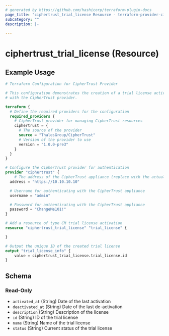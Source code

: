 ```yaml
---
# generated by https://github.com/hashicorp/terraform-plugin-docs
page_title: "ciphertrust_trial_license Resource - terraform-provider-ciphertrust"
subcategory: ""
description: |-
  
---
```


# ciphertrust_trial_license (Resource)



## Example Usage

```terraform
# Terraform Configuration for CipherTrust Provider

# This configuration demonstrates the creation of a trial license activation resource
# with the CipherTrust provider.

terraform {
  # Define the required providers for the configuration
  required_providers {
    # CipherTrust provider for managing CipherTrust resources
    ciphertrust = {
      # The source of the provider
      source = "ThalesGroup/CipherTrust"
      # Version of the provider to use
      version = "1.0.0-pre3"
    }
  }
}

# Configure the CipherTrust provider for authentication
provider "ciphertrust" {
	# The address of the CipherTrust appliance (replace with the actual address)
  address = "https://10.10.10.10"

  # Username for authenticating with the CipherTrust appliance
  username = "admin"

  # Password for authenticating with the CipherTrust appliance
  password = "ChangeMe101!"
}

# Add a resource of type CM trial license activation
resource "ciphertrust_trial_license" "trial_license" {

}

# Output the unique ID of the created trial license
output "trial_license_info" {
	value = ciphertrust_trial_license.trial_license.id
}
```

<!-- schema generated by tfplugindocs -->
## Schema

### Read-Only

- `activated_at` (String) Date of the last activation
- `deactivated_at` (String) Date of the last de-activation
- `description` (String) Description of the license
- `id` (String) ID of the trial license
- `name` (String) Name of the trial license
- `status` (String) Current status of the trial license
